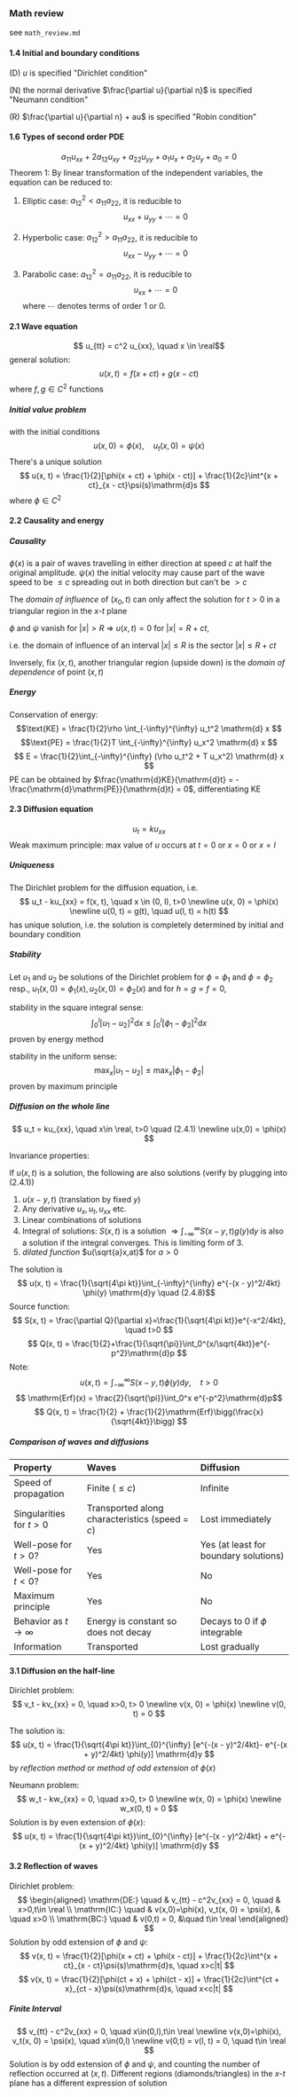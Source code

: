 ### Math review

see `math_review.md`

#### 1.4 Initial and boundary conditions
(D) $u$ is specified "Dirichlet condition"

(N) the normal derivative $\frac{\partial u}{\partial n}$ is specified "Neumann condition"

\(R\) $\frac{\partial u}{\partial n} + au$ is specified "Robin condition"

#### 1.6 Types of second order PDE
$$ a_{11}u_{xx}+2a_{12}u_{xy}+a_{22}u_{yy}+a_1u_x+a_2u_y+a_0 = 0 $$
Theorem 1: By linear transformation of the independent variables, the equation can be reduced to:

1. Elliptic case: $a_{12}^2<a_{11}a_{22}$, it is reducible to
$$ u_{xx} + u_{yy} + \cdots = 0 $$

2. Hyperbolic case: $a_{12}^2>a_{11}a_{22}$, it is reducible to
$$ u_{xx} - u_{yy} + \cdots = 0 $$

3. Parabolic case: $a_{12}^2=a_{11}a_{22}$, it is reducible to
$$ u_{xx} + \cdots = 0 $$
where $\cdots$ denotes terms of order 1 or 0.

#### 2.1 Wave equation

$$ u_{tt} = c^2 u_{xx}, \quad x \in \real$$
general solution:
$$ u(x, t) = f(x + ct) + g(x - ct) $$
where $f, g \in C^2$ functions

##### Initial value problem

with the initial conditions
$$ u(x, 0) = \phi(x), \quad u_t(x, 0) = \psi(x) $$
There's a unique solution
$$ u(x, t) = \frac{1}{2}[\phi(x + ct) + \phi(x - ct)] + \frac{1}{2c}\int^{x + ct}_{x - ct}\psi(s)\mathrm{d}s $$
where $\phi \in C^2$

#### 2.2 Causality and energy

##### Causality
$\phi(x)$ is a pair of waves travelling in either direction at speed $c$ at half the original amplitude. $\psi(x)$ the initial velocity may cause part of the wave speed to be $\le c$ spreading out in both direction but can't be $\gt c$

The *domain of influence* of $(x_0, t)$ can only affect the solution for $t > 0$ in a triangular region in the $x\text{-}t$ plane

$\phi$ and $\psi$ vanish for $|x| > R$ $\Rightarrow$ $u(x, t) = 0$ for $|x| = R + ct$,

i.e. the domain of influence of an interval $|x| \le R$ is the sector $|x| \le R+ ct$

Inversely, fix $(x, t)$, another triangular region (upside down) is the *domain of dependence* of point $(x, t)$

##### Energy
Conservation of energy:
$$\text{KE} = \frac{1}{2}\rho \int_{-\infty}^{\infty} u_t^2 \mathrm{d} x $$
$$\text{PE} = \frac{1}{2}T \int_{-\infty}^{\infty} u_x^2 \mathrm{d} x $$
$$ E = \frac{1}{2}\int_{-\infty}^{\infty} (\rho u_t^2 + T u_x^2) \mathrm{d} x $$
PE can be obtained by $\frac{\mathrm{d}KE}{\mathrm{d}t} = -\frac{\mathrm{d}\mathrm{PE}}{\mathrm{d}t} = 0$, differentiating KE

#### 2.3 Diffusion equation
$$ u_{t} = k u_{xx} $$
Weak maximum principle: max value of $u$ occurs at $t = 0$ or $x = 0$ or $x = l$
##### Uniqueness
The Dirichlet problem for the diffusion equation, i.e.
$$
u_t - ku_{xx} = f(x, t), \quad x \in (0, l), t>0 \newline
u(x, 0) = \phi(x) \newline
u(0, t) = g(t), \quad u(l, t) = h(t)
$$
has unique solution, i.e. the solution is completely determined by initial and boundary condition
##### Stability
Let $u_1$ and $u_2$ be solutions of the Dirichlet problem for $\phi=\phi_1$ and $\phi=\phi_2$ resp., $u_1(x, 0) = \phi_1(x), u_2(x, 0) = \phi_2(x)$
and for $h = g = f = 0$,

stability in the square integral sense:
$$\int_0^l[u_1 - u_2]^2 \mathrm{d}x \le \int_0^l [\phi_1 - \phi_2]^2 \mathrm{d}x$$
proven by energy method

stability in the uniform sense:
$$\max_x{|u_1-u_2|} \le \max_x{|\phi_1-\phi_2|}$$
proven by maximum principle

##### Diffusion on the whole line
$$
u_t = ku_{xx}, \quad x\in \real, t>0 \quad (2.4.1) \newline
u(x,0) = \phi(x)
$$

Invariance properties:

If $u(x, t)$ is a solution, the following are also solutions (verify by plugging into $(2.4.1)$)

1. $u(x - y, t)$ (translation by fixed $y$)
2. Any derivative $u_x, u_t, u_{xx}$ etc. 
3. Linear combinations of solutions
4. Integral of solutions: $S(x,t)$ is a solution $\Rightarrow \int_{-\infty}^{\infty}S(x-y, t)g(y)\mathrm{d}y$ is also a solution if the integral converges. This is limiting form of 3.
5. *dilated function* $u(\sqrt{a}x,at)$ for $a > 0$

The solution is
$$ u(x, t) = \frac{1}{\sqrt{4\pi kt}}\int_{-\infty}^{\infty} e^{-(x - y)^2/4kt} \phi(y) \mathrm{d}y \quad (2.4.8)$$
Source function:
$$ S(x, t) = \frac{\partial Q}{\partial x}=\frac{1}{\sqrt{4\pi kt}}e^{-x^2/4kt}, \quad t>0 $$
$$ Q(x, t) = \frac{1}{2}+\frac{1}{\sqrt{\pi}}\int_0^{x/\sqrt{4kt}}e^{-p^2}\mathrm{d}p $$
Note:
$$ u(x, t) = \int_{-\infty}^{\infty}S(x-y,t)\phi(y)\mathrm{d}y, \quad t>0 $$
$$ \mathrm{Erf}(x) = \frac{2}{\sqrt{\pi}}\int_0^x e^{-p^2}\mathrm{d}p$$
$$ Q(x, t) = \frac{1}{2} + \frac{1}{2}\mathrm{Erf}\bigg(\frac{x}{\sqrt{4kt}}\bigg) $$

##### Comparison of waves and diffusions

| Property                  | Waves                         | Diffusion     |
| :---                      | :---                          | :---          |
| Speed of propagation      | Finite $(\le c)$              | Infinite      |
| Singularities for $t>0$   | Transported along characteristics (speed = $c$)              | Lost immediately |
| Well-pose for $t>0$?      | Yes                           | Yes (at least for boundary solutions) |
| Well-pose for $t<0$?      | Yes                           | No    |
| Maximum principle         | Yes                           | No    |
| Behavior as $t\rightarrow \infty$ | Energy is constant so does not decay  | Decays to $0$ if $\phi$ integrable    |
| Information               | Transported                   | Lost gradually    |

#### 3.1 Diffusion on the half-line
Dirichlet problem:
$$
v_t - kv_{xx} = 0, \quad x>0, t> 0 \newline
v(x, 0) = \phi(x) \newline
v(0, t) = 0
$$

The solution is:
$$ u(x, t) = \frac{1}{\sqrt{4\pi kt}}\int_{0}^{\infty} [e^{-(x - y)^2/4kt}- e^{-(x + y)^2/4kt} \phi(y)] \mathrm{d}y $$
by *reflection method* or *method of odd extension* of $\phi(x)$

Neumann problem:
$$
w_t - kw_{xx} = 0, \quad x>0, t> 0 \newline
w(x, 0) = \phi(x) \newline
w_x(0, t) = 0
$$
Solution is by even extension of $\phi(x)$:
$$ u(x, t) = \frac{1}{\sqrt{4\pi kt}}\int_{0}^{\infty} [e^{-(x - y)^2/4kt} + e^{-(x + y)^2/4kt} \phi(y)] \mathrm{d}y $$

#### 3.2 Reflection of waves
Dirichlet problem:
$$
\begin{aligned}
\mathrm{DE:} \quad & v_{tt} - c^2v_{xx} = 0, \quad & x>0,t\in \real \\
\mathrm{IC:} \quad & v(x,0)=\phi(x), v_t(x, 0) = \psi(x), & \quad x>0 \\
\mathrm{BC:} \quad & v(0,t) = 0, &\quad t\in \real
\end{aligned}
$$
Solution by odd extension of $\phi$ and $\psi$:
$$ v(x, t) = \frac{1}{2}[\phi(x + ct) + \phi(x - ct)] + \frac{1}{2c}\int^{x + ct}_{x - ct}\psi(s)\mathrm{d}s, \quad x>c|t| $$
$$ v(x, t) = \frac{1}{2}[\phi(ct + x) + \phi(ct - x)] + \frac{1}{2c}\int^{ct + x}_{ct - x}\psi(s)\mathrm{d}s, \quad x<c|t| $$

##### Finite Interval

$$
v_{tt} - c^2v_{xx} = 0, \quad x\in(0,l),t\in \real \newline
v(x,0)=\phi(x), v_t(x, 0) = \psi(x), \quad x\in(0,l) \newline
v(0,t) = v(l, t) = 0, \quad t\in \real
$$
Solution is by odd extension of $\phi$ and $\psi$, and counting the number of reflection occurred at $(x,t)$.
Different regions (diamonds/triangles) in the $x$-$t$ plane has a different expression of solution
